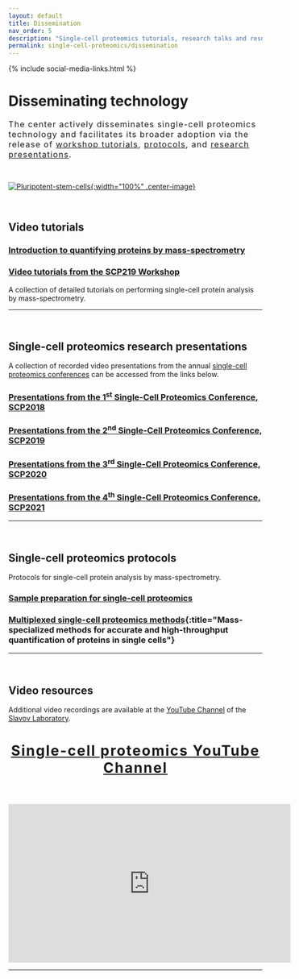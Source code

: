 ```yaml
---
layout: default
title: Dissemination
nav_order: 5
description: "Single-cell proteomics tutorials, research talks and resources"
permalink: single-cell-proteomics/dissemination
---
```

{% include social-media-links.html %}

# Disseminating technology
<div style="font-size:16px; font-weight: 400; letter-spacing: 1.3px;">
The center actively disseminates single-cell proteomics technology and facilitates its broader adoption via the release of <a href="http://workshop2019.single-cell.net">workshop tutorials</a>, <a href="https://scope2.slavovlab.net/mass-spec/protocol">protocols</a>, and <a href="http://youtube.single-cell.net">research presentations</a>.
</div>

&nbsp;


[![Pluripotent-stem-cells]({{site.baseurl}}/single-cell-proteomics/micrographs/Pluripotent-stem-cell.jpg){:width="100%" .center-image}]({{site.baseurl}}/single-cell-proteomics/micrographs/Pluripotent-stem-cell-large.jpg)

&nbsp;


## Video tutorials
### [Introduction to quantifying proteins by mass-spectrometry](https://youtu.be/P0-_gDUNikc)

### [Video tutorials from the SCP219 Workshop](https://www.youtube.com/playlist?list=PLHLRxq8iKFsLJey2MshSlUhg1lGAj0dLW)
A collection of detailed tutorials on performing single-cell protein analysis by mass-spectrometry.

---

&nbsp;


## Single-cell proteomics research presentations
A collection of recorded video presentations from the annual [single-cell proteomics conferences](http://single-cell.net/) can be accessed from the links below.

### [Presentations from the 1<sup>st</sup> Single-Cell Proteomics Conference, SCP2018](https://www.youtube.com/playlist?list=PLHLRxq8iKFsK-F_1832c1TLT2Qc4Fo4DB)

### [Presentations from the 2<sup>nd</sup> Single-Cell Proteomics Conference, SCP2019](https://www.youtube.com/playlist?list=PLHLRxq8iKFsJxMcKhguyKMSI7vaIYTYsV)

### [Presentations from the 3<sup>rd</sup> Single-Cell Proteomics Conference, SCP2020](http://scp2020videos.single-cell.net)

### [Presentations from the 4<sup>th</sup> Single-Cell Proteomics Conference, SCP2021](http://scp2021videos.single-cell.net)
---

&nbsp;


## Single-cell proteomics protocols
Protocols for single-cell protein analysis by mass-spectrometry.

### [Sample preparation for single-cell proteomics](https://scp.slavovlab.net/sample-preparation)

### [Multiplexed single-cell proteomics methods](https://scp.slavovlab.net/methods){:title="Mass-specialized methods for accurate and high-throughput quantification of proteins in single cells"}
---

&nbsp;


## Video resources
Additional video recordings are available at the [YouTube Channel](https://www.youtube.com/c/NikolaiSlavovResearch) of the [Slavov Laboratory](https://slavovlab.net).


<h2 style="letter-spacing: 2px; font-size: 28px; text-align: center;" id="single-cell-proteomics-videos">
<a href="https://www.youtube.com/c/NikolaiSlavovResearch">Single-cell proteomics YouTube Channel</a>
</h2>

&nbsp;

<div style="text-align: center;">
<iframe width="560" height="315" src="https://www.youtube.com/embed/NNLh4nE687I" frameborder="0" allow="accelerometer; autoplay; encrypted-media; gyroscope; picture-in-picture" allowfullscreen></iframe>
</div>


------------
